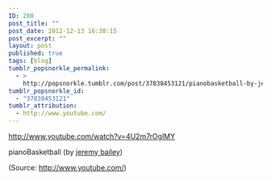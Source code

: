 ```yaml
---
ID: 280
post_title: ""
post_date: 2012-12-13 16:38:15
post_excerpt: ""
layout: post
published: true
tags: [blog]
tumblr_popsnorkle_permalink:
  - >
    http://popsnorkle.tumblr.com/post/37838453121/pianobasketball-by-jeremy-bailey
tumblr_popsnorkle_id:
  - "37838453121"
tumblr_attribution:
  - http://www.youtube.com/
---
```

http://www.youtube.com/watch?v=4U2m7rOglMY
<p>pianoBasketball (by <a href="http://www.youtube.com/watch?v=4U2m7rOglMY&amp;feature=plcp" target="_blank">jeremy bailey</a>)</p><div class="attribution">(<span>Source:</span> <a href="http://www.youtube.com/">http://www.youtube.com/</a>)</div>
